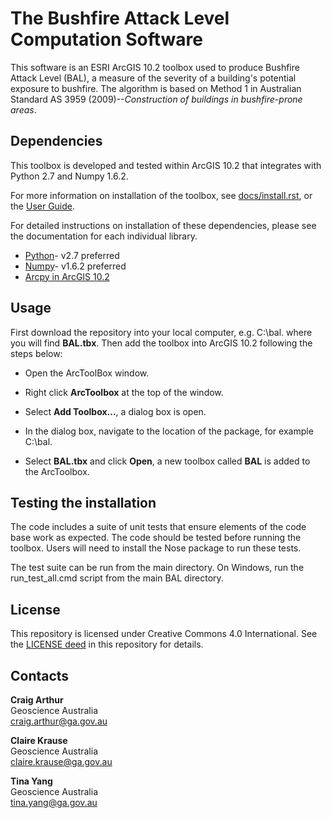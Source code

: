 The Bushfire Attack Level Computation Software 
==============================================

This software is an ESRI ArcGIS 10.2 toolbox used to produce Bushfire
Attack Level (BAL), a measure of the severity of a building's
potential exposure to bushfire. The algorithm is based on Method 1 in
Australian Standard AS 3959 (2009)--*Construction of buildings in
bushfire-prone areas*.

Dependencies 
------------

This toolbox is developed and tested within ArcGIS 10.2 that
integrates with Python 2.7 and Numpy 1.6.2.

For more information on installation of the toolbox, see
[docs/install.rst](https://github.com/GeoscienceAustralia/BAL/blob/master/docs/install.rst),
or the [User
Guide](https://github.com/GeoscienceAustralia/BAL/blob/master/docs/BAL.pdf).

For detailed instructions on installation of these dependencies,
please see the documentation for each individual library.

* [Python](https://www.python.org/)- v2.7 preferred
* [Numpy](http://www.numpy.org/)- v1.6.2 preferred
* [Arcpy in ArcGIS 10.2](http://resources.arcgis.com/en/help/main/10.2/index.html#//000v000000v7000000/)

Usage
-----

First download the repository into your local computer,
e.g. C:\\bal. where you will find **BAL.tbx**. Then add the toolbox
into ArcGIS 10.2 following the steps below:

* Open the ArcToolBox window. 

* Right click **ArcToolbox** at the top of the window.

* Select **Add Toolbox...**, a dialog box is open. 

* In the dialog box, navigate to the location of the package, for
  example C:\\bal.

* Select **BAL.tbx** and click **Open**, a new toolbox called **BAL**
  is added to the ArcToolbox.

Testing the installation
------------------------

The code includes a suite of unit tests that ensure elements of the
code base work as expected. The code should be tested before running
the toolbox. Users will need to install the Nose package to run these
tests.

The test suite can be run from the main directory. On Windows, run the
run_test_all.cmd script from the main BAL directory.


License
-------

This repository is licensed under Creative Commons 4.0
International. See the [LICENSE deed](LICENSE) in this repository for
details.


Contacts
-------- 
**Craig Arthur**  
Geoscience Australia  
craig.arthur@ga.gov.au  

**Claire Krause**  
Geoscience Australia  
claire.krause@ga.gov.au  

**Tina Yang**  
Geoscience Australia  
tina.yang@ga.gov.au  
